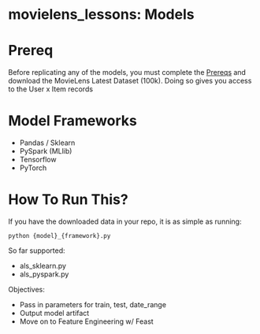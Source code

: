 # movielens_lessons: Models

# Prereq
Before replicating any of the models, you must complete the [Prereqs](https://github.com/sambk17/movielens_lessons#prereqs) and download the MovieLens Latest Dataset (100k).  Doing so gives you access to the  User x Item records


# Model Frameworks

* Pandas / Sklearn
* PySpark (MLlib)
* Tensorflow
* PyTorch

# How To Run This?
If you have the downloaded data in your repo, it is as simple as running:
```
python {model}_{framework}.py
```
So far supported:
* als_sklearn.py
* als_pyspark.py

Objectives:
* Pass in parameters for train, test, date_range
* Output model artifact
* Move on to Feature Engineering w/ Feast
